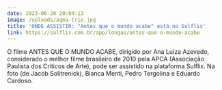 ```yaml
---
date: 2023-06-20 20:04:13
image: /uploads/aqma-trio.jpg
title: 'ONDE ASSISTIR: "Antes que o mundo acabe" está no Sulflix'
link: https://sulflix.com.br/app/longas/antes-que-o-mundo-acabe
---
```

O filme ANTES QUE O MUNDO ACABE, dirigido por Ana Luiza Azevedo, considerado o melhor filme brasileiro de 2010 pela APCA (Associação Paulista dos Críticos de Arte), pode ser assistido na plataforma Sulflix. Na foto (de Jacob Solitrenick), Bianca Menti, Pedro Tergolina e Eduardo Cardoso.